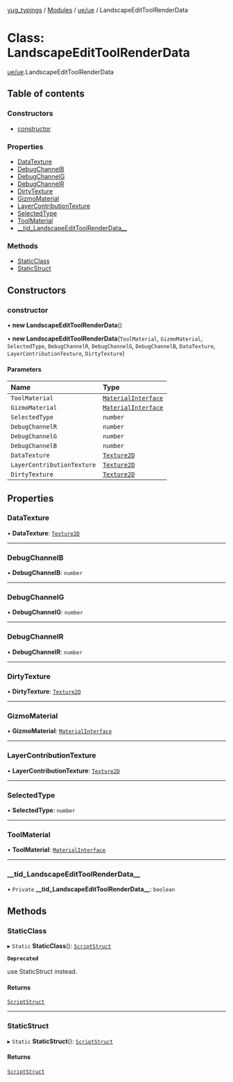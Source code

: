 [yug_typings](../README.md) / [Modules](../modules.md) / [ue/ue](../modules/ue_ue.md) / LandscapeEditToolRenderData

# Class: LandscapeEditToolRenderData

[ue/ue](../modules/ue_ue.md).LandscapeEditToolRenderData

## Table of contents

### Constructors

- [constructor](ue_ue.LandscapeEditToolRenderData.md#constructor)

### Properties

- [DataTexture](ue_ue.LandscapeEditToolRenderData.md#datatexture)
- [DebugChannelB](ue_ue.LandscapeEditToolRenderData.md#debugchannelb)
- [DebugChannelG](ue_ue.LandscapeEditToolRenderData.md#debugchannelg)
- [DebugChannelR](ue_ue.LandscapeEditToolRenderData.md#debugchannelr)
- [DirtyTexture](ue_ue.LandscapeEditToolRenderData.md#dirtytexture)
- [GizmoMaterial](ue_ue.LandscapeEditToolRenderData.md#gizmomaterial)
- [LayerContributionTexture](ue_ue.LandscapeEditToolRenderData.md#layercontributiontexture)
- [SelectedType](ue_ue.LandscapeEditToolRenderData.md#selectedtype)
- [ToolMaterial](ue_ue.LandscapeEditToolRenderData.md#toolmaterial)
- [\_\_tid\_LandscapeEditToolRenderData\_\_](ue_ue.LandscapeEditToolRenderData.md#__tid_landscapeedittoolrenderdata__)

### Methods

- [StaticClass](ue_ue.LandscapeEditToolRenderData.md#staticclass)
- [StaticStruct](ue_ue.LandscapeEditToolRenderData.md#staticstruct)

## Constructors

### constructor

• **new LandscapeEditToolRenderData**()

• **new LandscapeEditToolRenderData**(`ToolMaterial`, `GizmoMaterial`, `SelectedType`, `DebugChannelR`, `DebugChannelG`, `DebugChannelB`, `DataTexture`, `LayerContributionTexture`, `DirtyTexture`)

#### Parameters

| Name | Type |
| :------ | :------ |
| `ToolMaterial` | [`MaterialInterface`](ue_ue.MaterialInterface.md) |
| `GizmoMaterial` | [`MaterialInterface`](ue_ue.MaterialInterface.md) |
| `SelectedType` | `number` |
| `DebugChannelR` | `number` |
| `DebugChannelG` | `number` |
| `DebugChannelB` | `number` |
| `DataTexture` | [`Texture2D`](ue_ue.Texture2D.md) |
| `LayerContributionTexture` | [`Texture2D`](ue_ue.Texture2D.md) |
| `DirtyTexture` | [`Texture2D`](ue_ue.Texture2D.md) |

## Properties

### DataTexture

• **DataTexture**: [`Texture2D`](ue_ue.Texture2D.md)

___

### DebugChannelB

• **DebugChannelB**: `number`

___

### DebugChannelG

• **DebugChannelG**: `number`

___

### DebugChannelR

• **DebugChannelR**: `number`

___

### DirtyTexture

• **DirtyTexture**: [`Texture2D`](ue_ue.Texture2D.md)

___

### GizmoMaterial

• **GizmoMaterial**: [`MaterialInterface`](ue_ue.MaterialInterface.md)

___

### LayerContributionTexture

• **LayerContributionTexture**: [`Texture2D`](ue_ue.Texture2D.md)

___

### SelectedType

• **SelectedType**: `number`

___

### ToolMaterial

• **ToolMaterial**: [`MaterialInterface`](ue_ue.MaterialInterface.md)

___

### \_\_tid\_LandscapeEditToolRenderData\_\_

• `Private` **\_\_tid\_LandscapeEditToolRenderData\_\_**: `boolean`

## Methods

### StaticClass

▸ `Static` **StaticClass**(): [`ScriptStruct`](ue_ue.ScriptStruct.md)

**`Deprecated`**

use StaticStruct instead.

#### Returns

[`ScriptStruct`](ue_ue.ScriptStruct.md)

___

### StaticStruct

▸ `Static` **StaticStruct**(): [`ScriptStruct`](ue_ue.ScriptStruct.md)

#### Returns

[`ScriptStruct`](ue_ue.ScriptStruct.md)
